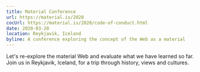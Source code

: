 ```yaml
---
title: Material Conference
url: https://material.is/2020
cocUrl: https://material.is/2020/code-of-conduct.html
date: 2020-03-20
location: Reykjavik, Iceland
byline: A conference exploring the concept of the Web as a material
---
```


Let's re-explore the material Web and evaluate what we have learned so far. Join us in Reykjavik, Iceland, for a trip through history, views and cultures.
